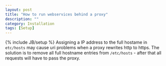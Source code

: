 ```yaml
---
layout: post
title: "How to run webservices behind a proxy"
description: ""
category: Installation
tags: [Setup]
---
```

{% include JB/setup %}
Assigning a IP address to the full hostame in `etc/hosts` may cause uri problems when a proxy rewrites http to https. The solution is to remove all full hostname entries from `/etc/hosts` - after that all requests will have to pass the proxy.

